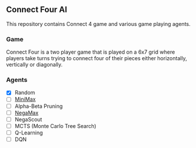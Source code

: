 ## Connect Four AI

This repository contains Connect 4 game and various game playing agents. 

### Game

Connect Four is a two player game that is played on a 6x7 grid where players
take turns trying to connect four of their pieces either horizontally,
vertically or diagonally.

### Agents

- [x] Random
- [ ] [MiniMax](minimax.md)
- [ ] Alpha-Beta Pruning
- [ ] [NegaMax](negamax.md)
- [ ] NegaScout
- [ ] MCTS (Monte Carlo Tree Search)
- [ ] Q-Learning
- [ ] DQN
